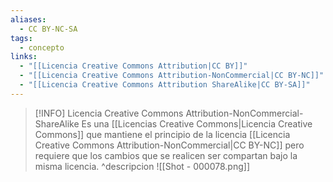```yaml
---
aliases:
  - CC BY-NC-SA
tags:
  - concepto
links:
  - "[[Licencia Creative Commons Attribution|CC BY]]"
  - "[[Licencia Creative Commons Attribution-NonCommercial|CC BY-NC]]"
  - "[[Licencia Creative Commons Attribution ShareAlike|CC BY-SA]]"
---
```

>[!INFO] Licencia Creative Commons Attribution-NonCommercial-ShareAlike
>Es una [[Licencias Creative Commons|Licencia Creative Commons]] que mantiene el principio de la licencia [[Licencia Creative Commons Attribution-NonCommercial|CC BY-NC]] pero requiere que los cambios que se realicen ser compartan bajo la misma licencia.
^descripcion
![[Shot - 000078.png]]